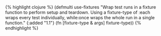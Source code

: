 {% highlight clojure %}
(defmulti use-fixtures
  "Wrap test runs in a fixture function to perform setup and
  teardown. Using a fixture-type of :each wraps every test
  individually, while:once wraps the whole run in a single function."
  {:added "1.1"}
  (fn [fixture-type & args] fixture-type))
{% endhighlight %}
